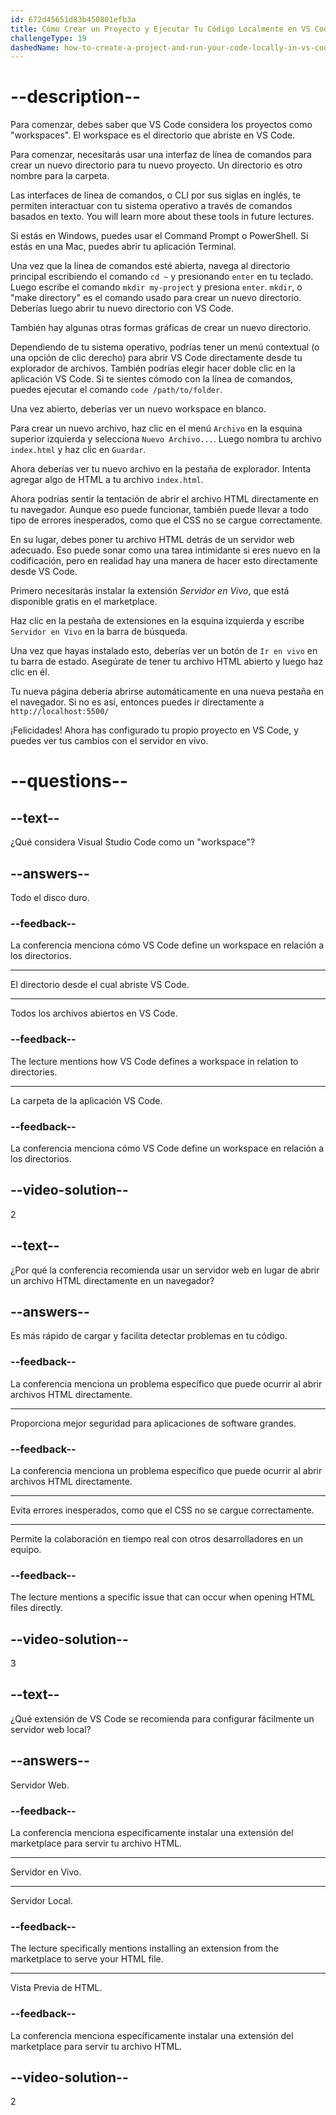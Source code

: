 ```yaml
---
id: 672d45651d83b450801efb3a
title: Cómo Crear un Proyecto y Ejecutar Tu Código Localmente en VS Code
challengeType: 19
dashedName: how-to-create-a-project-and-run-your-code-locally-in-vs-code
---
```


# --description--

Para comenzar, debes saber que VS Code considera los proyectos como "workspaces". El workspace es el directorio que abriste en VS Code.

Para comenzar, necesitarás usar una interfaz de línea de comandos para crear un nuevo directorio para tu nuevo proyecto. Un directorio es otro nombre para la carpeta.

Las interfaces de línea de comandos, o CLI por sus siglas en inglés, te permiten interactuar con tu sistema operativo a través de comandos basados en texto. You will learn more about these tools in future lectures.

Si estás en Windows, puedes usar el Command Prompt o PowerShell. Si estás en una Mac, puedes abrir tu aplicación Terminal.

Una vez que la línea de comandos esté abierta, navega al directorio principal escribiendo el comando `cd ~` y presionando `enter` en tu teclado. Luego escribe el comando `mkdir my-project` y presiona `enter`. `mkdir`, o "make directory" es el comando usado para crear un nuevo directorio. Deberías luego abrir tu nuevo directorio con VS Code.

También hay algunas otras formas gráficas de crear un nuevo directorio.

Dependiendo de tu sistema operativo, podrías tener un menú contextual (o una opción de clic derecho) para abrir VS Code directamente desde tu explorador de archivos. También podrías elegir hacer doble clic en la aplicación VS Code. Si te sientes cómodo con la línea de comandos, puedes ejecutar el comando `code /path/to/folder`.

Una vez abierto, deberías ver un nuevo workspace en blanco.

Para crear un nuevo archivo, haz clic en el menú `Archivo` en la esquina superior izquierda y selecciona `Nuevo Archivo...`. Luego nombra tu archivo `index.html` y haz clic en `Guardar`.

Ahora deberías ver tu nuevo archivo en la pestaña de explorador. Intenta agregar algo de HTML a tu archivo `index.html`.

Ahora podrías sentir la tentación de abrir el archivo HTML directamente en tu navegador. Aunque eso puede funcionar, también puede llevar a todo tipo de errores inesperados, como que el CSS no se cargue correctamente.

En su lugar, debes poner tu archivo HTML detrás de un servidor web adecuado. Eso puede sonar como una tarea intimidante si eres nuevo en la codificación, pero en realidad hay una manera de hacer esto directamente desde VS Code.

Primero necesitarás instalar la extensión _Servidor en Vivo_, que está disponible gratis en el marketplace.

Haz clic en la pestaña de extensiones en la esquina izquierda y escribe `Servidor en Vivo` en la barra de búsqueda.

Una vez que hayas instalado esto, deberías ver un botón de `Ir en vivo` en tu barra de estado. Asegúrate de tener tu archivo HTML abierto y luego haz clic en él.

Tu nueva página debería abrirse automáticamente en una nueva pestaña en el navegador. Si no es así, entonces puedes ir directamente a `http://localhost:5500/`

¡Felicidades! Ahora has configurado tu propio proyecto en VS Code, y puedes ver tus cambios con el servidor en vivo.

# --questions--

## --text--

¿Qué considera Visual Studio Code como un "workspace"?

## --answers--

Todo el disco duro.

### --feedback--

La conferencia menciona cómo VS Code define un workspace en relación a los directorios.

---

El directorio desde el cual abriste VS Code.

---

Todos los archivos abiertos en VS Code.

### --feedback--

The lecture mentions how VS Code defines a workspace in relation to directories.

---

La carpeta de la aplicación VS Code.

### --feedback--

La conferencia menciona cómo VS Code define un workspace en relación a los directorios.

## --video-solution--

2

## --text--

¿Por qué la conferencia recomienda usar un servidor web en lugar de abrir un archivo HTML directamente en un navegador?

## --answers--

Es más rápido de cargar y facilita detectar problemas en tu código.

### --feedback--

La conferencia menciona un problema específico que puede ocurrir al abrir archivos HTML directamente.

---

Proporciona mejor seguridad para aplicaciones de software grandes.

### --feedback--

La conferencia menciona un problema específico que puede ocurrir al abrir archivos HTML directamente.

---

Evita errores inesperados, como que el CSS no se cargue correctamente.

---

Permite la colaboración en tiempo real con otros desarrolladores en un equipo.

### --feedback--

The lecture mentions a specific issue that can occur when opening HTML files directly.

## --video-solution--

3

## --text--

¿Qué extensión de VS Code se recomienda para configurar fácilmente un servidor web local?

## --answers--

Servidor Web.

### --feedback--

La conferencia menciona específicamente instalar una extensión del marketplace para servir tu archivo HTML.

---

Servidor en Vivo.

---

Servidor Local.

### --feedback--

The lecture specifically mentions installing an extension from the marketplace to serve your HTML file.

---

Vista Previa de HTML.

### --feedback--

La conferencia menciona específicamente instalar una extensión del marketplace para servir tu archivo HTML.

## --video-solution--

2
